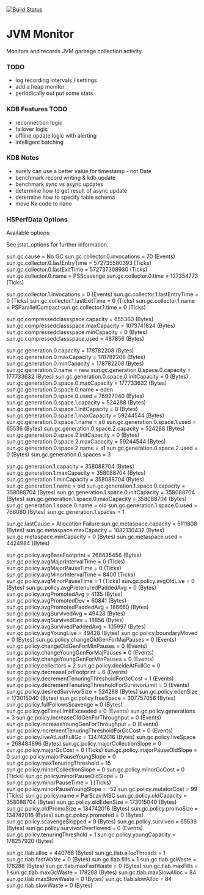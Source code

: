 [![Build Status](https://travis-ci.com/subnano/jvm-monitor.svg?branch=master)](https://travis-ci.com/subnano/jvm-monitor)

# JVM Monitor
Monitors and records JVM garbage collection activity.

### TODO
- log recording intervals / settings
- add a heap monitor
- periodically out put some stats

### KDB Features TODO
- reconnection logic
- failover logic
- offline update logic with alerting
- intelligent batching

### KDB Notes
- surely can use a better value for timestamp - not Date
- benchmark record writing & kdb update
- benchmark sync vs async updates
- determine how to get result of async update
- determine how to specify table schema
- move Kx code to nano

### HSPerfData Options

Available options:

See jstat_options for further information.

sun.gc.cause = No GC
sun.gc.collector.0.invocations = 70 (Events)
sun.gc.collector.0.lastEntryTime = 572735580393 (Ticks)
sun.gc.collector.0.lastExitTime = 572737308930 (Ticks)
sun.gc.collector.0.name = PSScavenge
sun.gc.collector.0.time = 127354773 (Ticks)

sun.gc.collector.1.invocations = 0 (Events)
sun.gc.collector.1.lastEntryTime = 0 (Ticks)
sun.gc.collector.1.lastExitTime = 0 (Ticks)
sun.gc.collector.1.name = PSParallelCompact
sun.gc.collector.1.time = 0 (Ticks)

sun.gc.compressedclassspace.capacity = 655360 (Bytes)
sun.gc.compressedclassspace.maxCapacity = 1073741824 (Bytes)
sun.gc.compressedclassspace.minCapacity = 0 (Bytes)
sun.gc.compressedclassspace.used = 487856 (Bytes)

sun.gc.generation.0.capacity = 178782208 (Bytes)
sun.gc.generation.0.maxCapacity = 178782208 (Bytes)
sun.gc.generation.0.minCapacity = 178782208 (Bytes)
sun.gc.generation.0.name = new
sun.gc.generation.0.space.0.capacity = 177733632 (Bytes)
sun.gc.generation.0.space.0.initCapacity = 0 (Bytes)
sun.gc.generation.0.space.0.maxCapacity = 177733632 (Bytes)
sun.gc.generation.0.space.0.name = eden
sun.gc.generation.0.space.0.used = 76927040 (Bytes)
sun.gc.generation.0.space.1.capacity = 524288 (Bytes)
sun.gc.generation.0.space.1.initCapacity = 0 (Bytes)
sun.gc.generation.0.space.1.maxCapacity = 59244544 (Bytes)
sun.gc.generation.0.space.1.name = s0
sun.gc.generation.0.space.1.used = 65536 (Bytes)
sun.gc.generation.0.space.2.capacity = 524288 (Bytes)
sun.gc.generation.0.space.2.initCapacity = 0 (Bytes)
sun.gc.generation.0.space.2.maxCapacity = 59244544 (Bytes)
sun.gc.generation.0.space.2.name = s1
sun.gc.generation.0.space.2.used = 0 (Bytes)
sun.gc.generation.0.spaces = 3

sun.gc.generation.1.capacity = 358088704 (Bytes)
sun.gc.generation.1.maxCapacity = 358088704 (Bytes)
sun.gc.generation.1.minCapacity = 358088704 (Bytes)
sun.gc.generation.1.name = old
sun.gc.generation.1.space.0.capacity = 358088704 (Bytes)
sun.gc.generation.1.space.0.initCapacity = 358088704 (Bytes)
sun.gc.generation.1.space.0.maxCapacity = 358088704 (Bytes)
sun.gc.generation.1.space.0.name = old
sun.gc.generation.1.space.0.used = 766080 (Bytes)
sun.gc.generation.1.spaces = 1

sun.gc.lastCause = Allocation Failure
sun.gc.metaspace.capacity = 5111808 (Bytes)
sun.gc.metaspace.maxCapacity = 1082130432 (Bytes)
sun.gc.metaspace.minCapacity = 0 (Bytes)
sun.gc.metaspace.used = 4424984 (Bytes)

sun.gc.policy.avgBaseFootprint = 268435456 (Bytes)
sun.gc.policy.avgMajorIntervalTime = 0 (Ticks)
sun.gc.policy.avgMajorPauseTime = 0 (Ticks)
sun.gc.policy.avgMinorIntervalTime = 8400 (Ticks)
sun.gc.policy.avgMinorPauseTime = 1 (Ticks)
sun.gc.policy.avgOldLive = 0 (Bytes)
sun.gc.policy.avgPretenuredPaddedAvg = 0 (Bytes)
sun.gc.policy.avgPromotedAvg = 4135 (Bytes)
sun.gc.policy.avgPromotedDev = 60841 (Bytes)
sun.gc.policy.avgPromotedPaddedAvg = 186660 (Bytes)
sun.gc.policy.avgSurvivedAvg = 49428 (Bytes)
sun.gc.policy.avgSurvivedDev = 18856 (Bytes)
sun.gc.policy.avgSurvivedPaddedAvg = 105997 (Bytes)
sun.gc.policy.avgYoungLive = 49428 (Bytes)
sun.gc.policy.boundaryMoved = 0 (Bytes)
sun.gc.policy.changeOldGenForMajPauses = 0 (Events)
sun.gc.policy.changeOldGenForMinPauses = 0 (Events)
sun.gc.policy.changeYoungGenForMajPauses = 0 (Events)
sun.gc.policy.changeYoungGenForMinPauses = 0 (Events)
sun.gc.policy.collectors = 2
sun.gc.policy.decideAtFullGc = 0
sun.gc.policy.decreaseForFootprint = 6 (Events)
sun.gc.policy.decrementTenuringThresholdForGcCost = 1 (Events)
sun.gc.policy.decrementTenuringThresholdForSurvivorLimit = 0 (Events)
sun.gc.policy.desiredSurvivorSize = 524288 (Bytes)
sun.gc.policy.edenSize = 173015040 (Bytes)
sun.gc.policy.freeSpace = 307757056 (Bytes)
sun.gc.policy.fullFollowsScavenge = 0 (Bytes)
sun.gc.policy.gcTimeLimitExceeded = 0 (Events)
sun.gc.policy.generations = 3
sun.gc.policy.increaseOldGenForThroughput = 0 (Events)
sun.gc.policy.increaseYoungGenForThroughput = 0 (Events)
sun.gc.policy.incrementTenuringThresholdForGcCost = 0 (Events)
sun.gc.policy.liveAtLastFullGc = 134742016 (Bytes)
sun.gc.policy.liveSpace = 268484896 (Bytes)
sun.gc.policy.majorCollectionSlope = 0
sun.gc.policy.majorGcCost = 0 (Ticks)
sun.gc.policy.majorPauseOldSlope = 0
sun.gc.policy.majorPauseYoungSlope = 0
sun.gc.policy.maxTenuringThreshold = 15
sun.gc.policy.minorCollectionSlope = 0
sun.gc.policy.minorGcCost = 0 (Ticks)
sun.gc.policy.minorPauseOldSlope = 0
sun.gc.policy.minorPauseTime = 1 (Ticks)
sun.gc.policy.minorPauseYoungSlope = -52
sun.gc.policy.mutatorCost = 99 (Ticks)
sun.gc.policy.name = ParScav:MSC
sun.gc.policy.oldCapacity = 358088704 (Bytes)
sun.gc.policy.oldEdenSize = 173015040 (Bytes)
sun.gc.policy.oldPromoSize = 134742016 (Bytes)
sun.gc.policy.promoSize = 134742016 (Bytes)
sun.gc.policy.promoted = 0 (Bytes)
sun.gc.policy.scavengeSkipped = 0 (Bytes)
sun.gc.policy.survived = 65536 (Bytes)
sun.gc.policy.survivorOverflowed = 0 (Events)
sun.gc.policy.tenuringThreshold = 1
sun.gc.policy.youngCapacity = 178257920 (Bytes)

sun.gc.tlab.alloc = 440766 (Bytes)
sun.gc.tlab.allocThreads = 1
sun.gc.tlab.fastWaste = 0 (Bytes)
sun.gc.tlab.fills = 1
sun.gc.tlab.gcWaste = 178288 (Bytes)
sun.gc.tlab.maxFastWaste = 0 (Bytes)
sun.gc.tlab.maxFills = 1
sun.gc.tlab.maxGcWaste = 178288 (Bytes)
sun.gc.tlab.maxSlowAlloc = 84
sun.gc.tlab.maxSlowWaste = 0 (Bytes)
sun.gc.tlab.slowAlloc = 84
sun.gc.tlab.slowWaste = 0 (Bytes)

